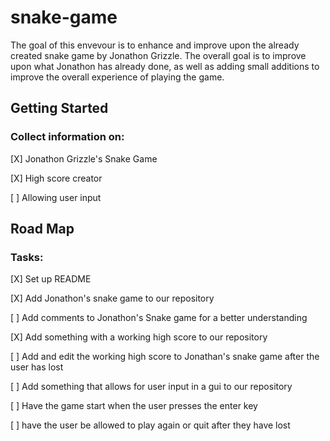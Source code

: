 # snake-game
The goal of this envevour is to enhance and improve upon the already created snake game by Jonathon Grizzle. The overall goal is to
improve upon what Jonathon has already done, as well as adding small additions to improve the overall experience of playing the game.

## Getting Started

### Collect information on:

<p>[X] Jonathon Grizzle's Snake Game</p>  
<p>[X] High score creator</p>  
<p>[ ] Allowing user input</p>  

## Road Map

### Tasks:

<p>[X] Set up README  
<p>[X] Add Jonathon's snake game to our repository</p>	 
<p>[ ] Add comments to Jonathon's Snake game for a better understanding</p>
<p>[X] Add something with a working high score to our repository</p>
<p>[ ] Add and edit the working high score to Jonathan's snake game after the user has lost</p>		
<p>[ ] Add something that allows for user input in a gui to our repository</p> 
<p>[ ] Have the game start when the user presses the enter key</p>	 
<p>[ ] have the user be allowed to play again or quit after they have lost</p>	  
